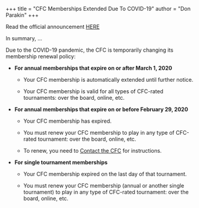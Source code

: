 +++
title = "CFC Memberships Extended Due To COVID-19"
author = "Don Parakin"
+++

Read the official announcement
[HERE](http://www.chesscanada.info/forum/showthread.php?5380-CFC-membership-extensions-due-to-COVID-19)

In summary, ...

Due to the COVID-19 pandemic, the CFC is temporarily changing its
membership renewal policy:

* **For annual memberships that expire on or after March 1, 2020**

  * Your CFC membership is automatically extended until further notice.
  
  * Your CFC membership is valid for all types of CFC-rated tournaments:
    over the board, online, etc.

* **For annual memberships that expire on or before February 29, 2020**

  * Your CFC membership has expired.
  
  * You must renew your CFC membership to play in any type of 
    CFC-rated tournament: over the board, online, etc.

  * To renew, you need to 
    [Contact the CFC](https://forms.gle/miag39Q6tutM7pmc7)
    for instructions.
  
* **For single tournament memberships**

  * Your CFC membership expired on the last day of that tournament.

  * You must renew your CFC membership (annual or another single tournament)
    to play in any type of CFC-rated tournament: over the board, online, etc.
